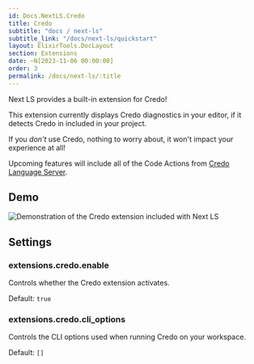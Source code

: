 ```yaml
---
id: Docs.NextLS.Credo
title: Credo
subtitle: "docs / next-ls"
subtitle_link: "/docs/next-ls/quickstart"
layout: ElixirTools.DocLayout
section: Extensions
date: ~N[2023-11-06 00:00:00]
order: 3
permalink: /docs/next-ls/:title
---
```


Next LS provides a built-in extension for Credo!

This extension currently displays Credo diagnostics in your editor, if it detects Credo in included in your project.

If you _don't_ use Credo, nothing to worry about, it won't impact your experience at all!

Upcoming features will include all of the Code Actions from [Credo Language Server](https://github.com/elixir-tools/credo-language-server).

## Demo

![Demonstration of the Credo extension included with Next LS](https://f005.backblazeb2.com/file/elixir-tools/next-ls-credo-extension.png)

## Settings

### extensions.credo.enable

Controls whether the Credo extension activates.

Default: `true`

### extensions.credo.cli_options

Controls the CLI options used when running Credo on your workspace.

Default: `[]`
